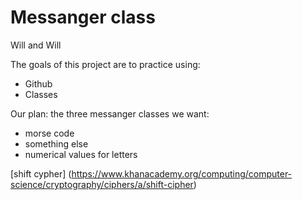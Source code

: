 # Messanger class 
Will and Will

The goals of this project are to practice using: 
* Github 
* Classes 

Our plan: 
the three messanger classes we want: 
* morse code 
* something else  
* numerical values for letters 

[shift cypher] (https://www.khanacademy.org/computing/computer-science/cryptography/ciphers/a/shift-cipher)
